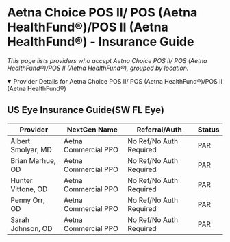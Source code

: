 # Aetna Choice POS II/ POS (Aetna HealthFund®)/POS II (Aetna HealthFund®) - Insurance Guide

*This page lists providers who accept Aetna Choice POS II/ POS (Aetna HealthFund®)/POS II (Aetna HealthFund®), grouped by location.*

<details open><summary>Provider Details for Aetna Choice POS II/ POS (Aetna HealthFund®)/POS II (Aetna HealthFund®)</summary>

## US Eye Insurance Guide(SW FL Eye)

| Provider | NextGen Name | Referral/Auth | Status |
|----------|-------------|--------------|--------|
| Albert Smolyar, MD | Aetna Commercial PPO | No Ref/No Auth Required | PAR |
| Brian Marhue, OD | Aetna Commercial PPO | No Ref/No Auth Required | PAR |
| Hunter Vittone, OD | Aetna Commercial PPO | No Ref/No Auth Required | PAR |
| Penny Orr, OD | Aetna Commercial PPO | No Ref/No Auth Required | PAR |
| Sarah Johnson, OD | Aetna Commercial PPO | No Ref/No Auth Required | PAR |

</details>

